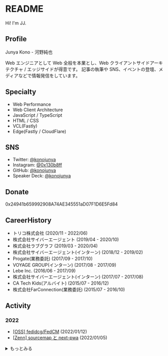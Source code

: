# README

Hi! I'm JJ.

## Profile

Junya Kono - 河野純也

Web エンジニアとして Web 全般を本業とし、Web クライアントサイドアーキテクチャ / エッジサイドが得意です。
記事の執筆や SNS、イベントの登壇、メディアなどで情報発信をしています。

## Specialty

- Web Performance
- Web Client Architecture
- JavaScript / TypeScript
- HTML / CSS
- VCL(Fastly)
- Edge(Fastly / CloudFlare)


## SNS

- Twitter: [@konojunya](https://twitter.com/konojunya)
- Instagram: [@0x130b8ff](https://www.instagram.com/0x130b8ff)
- GitHub: [@konojunya](https://github.com/konojunya)
- Speaker Deck: [@konojunya](https://speakerdeck.com/konojunya)


## Donate

0x24941b659992908A74AE345551aD07F1D6E5Fd84

## CareerHistory

- トリコ株式会社 (2020/11 - 2022/06)
- 株式会社サイバーエージェント (2019/04 - 2020/10)
- 株式会社ラブグラフ (2019/03 - 2020/04)
- 株式会社サイバーエージェント(インターン) (2018/12 - 2019/02)
- Progate(業務委託) (2017/09 - 2017/10)
- VOYAGE GROUP(インターン) (2017/08 - 2017/09)
- Lebe Inc. (2016/06 - 2017/09)
- 株式会社サイバーエージェント(インターン) (2017/07 - 2017/08)
- CA Tech Kids(アルバイト) (2015/07 - 2016/12)
- 株式会社FarConnection(業務委託) (2015/07 - 2016/10)


## Activity

### 2022
- [[OSS] fedidcg/FedCM](https://github.com/fedidcg/FedCM/pull/165) (2022/01/12)
- [[Zenn] sourcemap と next-pwa](https://zenn.dev/jj/articles/next-pwa-with-sourcemap) (2022/01/05)

<details>
<summary>もっとみる</summary>

### 2021
- [[Zenn] 読者コミュニティ｜Fastly Compute@Edge 使い方ガイド](https://zenn.dev/jj/scraps/a87d6c9475e0a3) (2021/12/27)
- [[Zenn] Fastly Compute@Edge 使い方ガイド](https://zenn.dev/jj/books/fastly-compute-at-edge-guide) (2021/12/02)
- [[Zenn] Next.jsにおけるenvのベストプラクティス](https://zenn.dev/jj/articles/next-js-env-best-practice) (2021/11/03)
- [[Zenn] Next.js 12 をざっくり理解](https://zenn.dev/jj/scraps/f8a97c4f669397) (2021/10/26)
- [[Zenn] Edge Functions - Vercel についてざっくり理解](https://zenn.dev/jj/scraps/c3f62783f65b91) (2021/10/26)
- [[Speaker Deck] Progressive Release by using Fastly](https://speakerdeck.com/konojunya/progressive-release-by-using-fastly-8a9fc1f5-8730-44f3-8981-986e47498c6d) (2021/08/23)
- [[Zenn] stylelint-pluginを作ってみる会](https://zenn.dev/jj/scraps/42157938c9eb48) (2021/02/17)
- [[Zenn] Fastlyを活用したカナリアリリースを実現したい](https://zenn.dev/jj/scraps/806cacaa44597f) (2021/02/13)
- [[Zenn] WebKitのPrivate Click Measurementの翻訳をして概要を掴む](https://zenn.dev/jj/scraps/1f4c10accb6c98) (2021/02/12)
- [[Zenn] NeoVimのPluginを作ってみる①](https://zenn.dev/jj/scraps/667c49714289a7) (2021/02/11)
- [[Zenn] NeoVimのjob control apiを使ってみる会](https://zenn.dev/jj/scraps/e2fe98c24c720a) (2021/02/09)
- [[Zenn] Weekly Tech News](https://zenn.dev/jj/scraps/30a35d032aa977) (2021/01/21)

### 2020
- [[Zenn] JavaScriptのJITをざっくり理解する会](https://zenn.dev/jj/scraps/14a701a311aa6f) (2020/12/24)
- [[Zenn] Firebase Auth + Next.jsでのユーザー認証](https://zenn.dev/jj/scraps/0ef0c51a3a62a6) (2020/12/02)
- [[Zenn] CookieをAuthorizationヘッダーに載せ替えてAPIリクエストをするいい書き方の考察](https://zenn.dev/jj/scraps/3fc4d100dd7e4b) (2020/12/02)
- [[Zenn] Firebase Node.js Client SDKだけでAuthenticateを行いたい](https://zenn.dev/jj/scraps/8c28ddb257385f) (2020/12/01)
- [[Zenn] Next.jsのSSR/SSG/CSRについて考える](https://zenn.dev/jj/scraps/e270d446787635) (2020/11/27)
- [[Zenn] Preactで作ったコンポーネントをWeb Components として公開する](https://zenn.dev/jj/articles/preact-web-components) (2020/11/19)
- [[Zenn] Figma plugin with WebAssembly](https://zenn.dev/jj/articles/figma-plugin-with-wasm) (2020/10/26)

### 2019
- [[Speaker Deck] WinTicket における PWA at PWA Night vol.9](https://speakerdeck.com/konojunya/winticketniokerupwa-at-pwa-night-vol-dot-9) (2019/10/16)
- [[Speaker Deck] 新卒研修を終えて](https://speakerdeck.com/konojunya/xin-zu-yan-xiu-wozhong-ete) (2019/05/13)

### 2018
- [[Speaker Deck] 大規模な Web の開発手法](https://speakerdeck.com/konojunya/da-gui-mo-nawebfalsekai-fa-shou-fa) (2018/05/29)

### 2017
- [[Speaker Deck] 初めての React](https://speakerdeck.com/konojunya/chu-metefalsereact) (2017/08/04)

</details>
